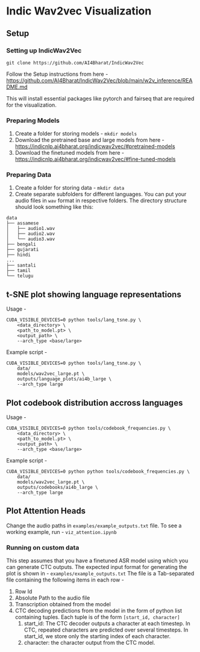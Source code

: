 # Indic Wav2vec Visualization

## Setup

### Setting up IndicWav2Vec
```
git clone https://github.com/AI4Bharat/IndicWav2Vec
```
Follow the Setup instructions from here - https://github.com/AI4Bharat/IndicWav2Vec/blob/main/w2v_inference/README.md

This will install essential packages like pytorch and fairseq that are required for the visualization.

### Preparing Models
1. Create a folder for storing models - `mkdir models`
2. Download the pretrained base and large models from here - https://indicnlp.ai4bharat.org/indicwav2vec/#pretrained-models
2. Download the finetuned models from here - https://indicnlp.ai4bharat.org/indicwav2vec/#fine-tuned-models

### Preparing Data

1. Create a folder for storing data - `mkdir data`
2. Create separate subfolders for different languages. You can put your audio files in `wav` format in respective folders. The directory structure should look something like this:
```
data
├── assamese
│   ├── audio1.wav
│   ├── audio2.wav
│   └── audio3.wav
├── bengali
├── gujarati
├── hindi
...
├── santali
├── tamil
└── telugu
```

## t-SNE plot showing language representations

Usage -

```
CUDA_VISIBLE_DEVICES=0 python tools/lang_tsne.py \
    <data_directory> \
    <path_to_model.pt> \
    <output_path> \
    --arch_type <base/large>
```

Example script - 
```
CUDA_VISIBLE_DEVICES=0 python tools/lang_tsne.py \
    data/ 
    models/wav2vec_large.pt \
    outputs/language_plots/ai4b_large \
    --arch_type large
```

## Plot codebook distribution accross languages

Usage -

```
CUDA_VISIBLE_DEVICES=0 python tools/codebook_frequencies.py \
    <data_directory> \
    <path_to_model.pt> \
    <output_path> \
    --arch_type <base/large>
```

Example script - 
```
CUDA_VISIBLE_DEVICES=0 python python tools/codebook_frequencies.py \
    data/ 
    models/wav2vec_large.pt \
    outputs/codebooks/ai4b_large \
    --arch_type large
```

## Plot Attention Heads

Change the audio paths in `examples/example_outputs.txt` file. To see a working example, run - `viz_attention.ipynb`

###  Running on custom data

This step assumes that you have a finetuned ASR model using which you can generate CTC outputs. The expected input format for generating the plot is shown in - `examples/example_outputs.txt`
The file is a Tab-separated file containing the following items in each row -
1. Row Id
2. Absolute Path to the audio file
3. Transcription obtained from the model
4. CTC decoding predictions from the model in the form of python list containing tuples. Each tuple is of the form `[start_id, character]`
    1. start_id: The CTC decoder outputs a character at each timestep. In CTC, repeated characters are predicted over several timesteps. In start_id, we store only the starting index of each character.
    2. character: the character output from the CTC model.



